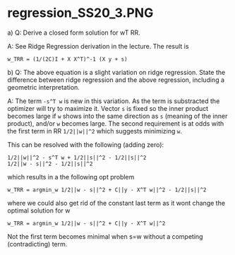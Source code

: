 # regression_SS20_3.PNG

a) Q: Derive a closed form solution for wT RR.

A: See Ridge Regression derivation in the lecture. The result is
```
w_TRR = (1/(2C)I + X X^T)^-1 (X y + s)
```

b) Q: The above equation is a slight variation on ridge regression. State the difference between
ridge regression and the above regression, including a geometric interpretation.

A: The term `-s^T w` is new in this variation.
As the term is substracted the optimizer will try to maximize it.
Vector `s` is fixed so the inner product becomes large if `w` shows into the same direction as `s` (meaning of the inner product), and/or `w` becomes large.
The second requirement is at odds with the first term in RR `1/2||w||^2` which suggests minimizing `w`.

This can be resolved with the following (adding zero):
```
1/2||w||^2 - s^T w + 1/2||s||^2 - 1/2||s||^2
1/2||w - s||^2 - 1/2||s||^2
```
which results in a the following opt problem
```
w_TRR = argmin_w 1/2||w - s||^2 + C||y - X^T w||^2 - 1/2||s||^2
```
where we could also get rid of the constant last term as it wont change the optimal solution for w
```
w_TRR = argmin_w 1/2||w - s||^2 + C||y - X^T w||^2
```
Not the first term becomes minimal when s=w without a competing (contradicting) term.
